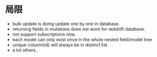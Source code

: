 # 局限

* bulk update is doing update one by one in database.
* returning fields in mutations does not work for redshift database.
* not support subscriptions now.
* each model can only exist once in the whole nested field/model tree
* unique column(id) will always be in distinct list
* a lot others..
